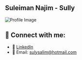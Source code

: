 ## Suleiman Najim - Sully

![Profile Image](./githubimage.png)

## 🔗 Connect with me:

- 💼 [LinkedIn](https://linkedin.com/in/suleiman-najim)
- 📧 Email: [sulysalim@hotmail.com](mailto:sulysalim@hotmail.com)
